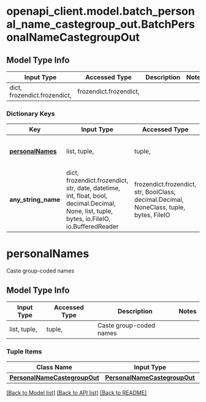 # openapi_client.model.batch_personal_name_castegroup_out.BatchPersonalNameCastegroupOut

## Model Type Info
Input Type | Accessed Type | Description | Notes
------------ | ------------- | ------------- | -------------
dict, frozendict.frozendict,  | frozendict.frozendict,  |  | 

### Dictionary Keys
Key | Input Type | Accessed Type | Description | Notes
------------ | ------------- | ------------- | ------------- | -------------
**[personalNames](#personalNames)** | list, tuple,  | tuple,  | Caste group-coded names | [optional] 
**any_string_name** | dict, frozendict.frozendict, str, date, datetime, int, float, bool, decimal.Decimal, None, list, tuple, bytes, io.FileIO, io.BufferedReader | frozendict.frozendict, str, BoolClass, decimal.Decimal, NoneClass, tuple, bytes, FileIO | any string name can be used but the value must be the correct type | [optional]

# personalNames

Caste group-coded names

## Model Type Info
Input Type | Accessed Type | Description | Notes
------------ | ------------- | ------------- | -------------
list, tuple,  | tuple,  | Caste group-coded names | 

### Tuple Items
Class Name | Input Type | Accessed Type | Description | Notes
------------- | ------------- | ------------- | ------------- | -------------
[**PersonalNameCastegroupOut**](PersonalNameCastegroupOut.md) | [**PersonalNameCastegroupOut**](PersonalNameCastegroupOut.md) | [**PersonalNameCastegroupOut**](PersonalNameCastegroupOut.md) |  | 

[[Back to Model list]](../../README.md#documentation-for-models) [[Back to API list]](../../README.md#documentation-for-api-endpoints) [[Back to README]](../../README.md)

